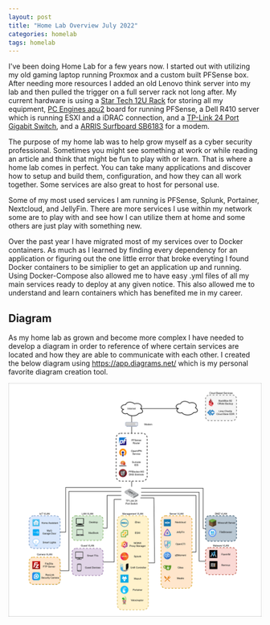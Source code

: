 ```yaml
---
layout: post
title: "Home Lab Overview July 2022"
categories: homelab
tags: homelab
---
```

I've been doing Home Lab for a few years now. I started out with utilizing my old gaming laptop running Proxmox and a custom built PFSense box. After needing more resources I added an old Lenovo think server into my lab and then pulled the trigger on a full server rack not long after. My current hardware is using a [Star Tech 12U Rack](https://www.amazon.com/gp/product/B00P1RJ9LS) for storing all my equipment, [PC Engines apu2](https://www.pcengines.ch/apu2.htm) board for running PFSense, a Dell R410 server which is running ESXI and a iDRAC connection, and a [TP-Link 24 Port Gigabit Switch](https://www.amazon.com/gp/product/B00CUG8ESM), and a [ARRIS Surfboard SB6183](https://www.amazon.com/ARRIS-SURFboard-SB6183-Docsis-Packaging/dp/B00MA5U1FW) for a modem.

The purpose of my home lab was to help grow myself as a cyber security professional. Sometimes you might see something at work or while reading an article and think that might be fun to play with or learn. That is where a home lab comes in perfect. You can take many applications and discover how to setup and build them, configuration, and how they can all work together. Some services are also great to host for personal use. 

Some of my most used services I am running is PFSense, Splunk, Portainer, Nextcloud, and JellyFin. There are more services I use within my network some are to play with and see how I can utilize them at home and some others are just play with something new. 

Over the past year I have migrated most of my services over to Docker containers. As much as I learned by finding every dependency for an application or figuring out the one little error that broke everyting I found Docker containers to be simiplier to get an application up and running. Using Docker-Compose also allowed me to have easy .yml files of all my main services ready to deploy at any given notice. This also allowed me to understand and learn containers which has benefited me in my career. 

## Diagram
As my home lab as grown and become more complex I have needed to develop a diagram in order to reference of where certain services are located and how they are able to communicate with each other. I created the below diagram using https://app.diagrams.net/ which is my personal favorite diagram creation tool.

![Network Diagram](/assets/screenshots/2022-07-06-home-lab/Network-July-2022.png)
